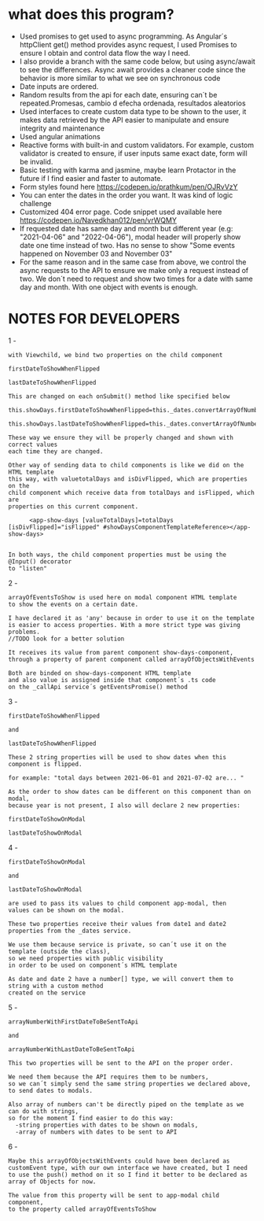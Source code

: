 # what does this program?

- Used promises to get used to async programming. As Angular´s httpClient get() method provides async request, I used Promises to ensure I obtain and control data flow the way I need.
- I also provide a branch with the same code below, but using async/await to see the differences. Async await provides a cleaner code since the behavior is more similar to what we see on synchronous code
- Date inputs are ordered. 
- Random results from the api for each date, ensuring can´t be repeated.Promesas, cambio d efecha ordenada, resultados aleatorios
- Used interfaces to create custom data type to be shown to the user, it makes data retrieved by the API easier to manipulate and ensure integrity and maintenance
- Used angular animations
- Reactive forms with built-in and custom validators. For example, custom validator is created to ensure, if user inputs same exact date, form will be invalid.
- Basic testing with karma and jasmine, maybe learn Protactor in the future if I find easier and faster to automate.
- Form styles found here https://codepen.io/prathkum/pen/OJRvVzY
- You can enter the dates in the order you want. It was kind of logic challenge
- Customized 404 error page. Code snippet used available here https://codepen.io/Navedkhan012/pen/vrWQMY
- If requested date has same day and month but different year (e.g: "2021-04-06" and "2022-04-06"), modal header will properly show date one time instead of two. Has no sense to show "Some events happened on November 03 and November 03"
- For the same reason and in the same case from above, we control the async requests to the API to ensure we make only a request instead of two. We don´t need to request and show two times for a date with same day and month. With one object with events is enough.

# NOTES FOR DEVELOPERS

1 -  

    with Viewchild, we bind two properties on the child component

    firstDateToShowWhenFlipped

    lastDateToShowWhenFlipped

    This are changed on each onSubmit() method like specified below

    this.showDays.firstDateToShowWhenFlipped=this._dates.convertArrayOfNumbersIntoString(firstOrderedDate);

    this.showDays.lastDateToShowWhenFlipped=this._dates.convertArrayOfNumbersIntoString(lastOrderedDate);

    These way we ensure they will be properly changed and shown with correct values
    each time they are changed.
    
    Other way of sending data to child components is like we did on the HTML template
    this way, with valuetotalDays and isDivFlipped, which are properties on the
    child component which receive data from totalDays and isFlipped, which are
    properties on this current component.

          <app-show-days [valueTotalDays]=totalDays [isDivFlipped]="isFlipped" #showDaysComponentTemplateReference></app-show-days>

   
    In both ways, the child component properties must be using the @Input() decorator
    to "listen"
    
2 - 

    arrayOfEventsToShow is used here on modal component HTML template
    to show the events on a certain date.

    I have declared it as 'any' because in order to use it on the template
    is easier to access properties. With a more strict type was giving problems.
    //TODO look for a better solution

    It receives its value from parent component show-days-component,
    through a property of parent component called arrayOfObjectsWithEvents

    Both are binded on show-days-component HTML template
    and also value is assigned inside that component´s .ts code
    on the _callApi service´s getEventsPromise() method

3 - 

    firstDateToShowWhenFlipped

    and

    lastDateToShowWhenFlipped
  
    These 2 string properties will be used to show dates when this component is flipped.

    for example: "total days between 2021-06-01 and 2021-07-02 are... "

    As the order to show dates can be different on this component than on modal,
    because year is not present, I also will declare 2 new properties:

    firstDateToShowOnModal

    lastDateToShowOnModal


4 - 

    firstDateToShowOnModal

    and 

    lastDateToShowOnModal

    are used to pass its values to child component app-modal, then
    values can be shown on the modal.

    These two properties receive their values from date1 and date2 properties from the _dates service.

    We use them because service is private, so can´t use it on the template (outside the class), 
    so we need properties with public visibility
    in order to be used on component´s HTML template

    As date and date 2 have a number[] type, we will convert them to string with a custom method 
    created on the service

5 - 

    arrayNumberWithFirstDateToBeSentToApi

    and

    arrayNumberWithLastDateToBeSentToApi
  
    This two properties will be sent to the API on the proper order.

    We need them because the API requires them to be numbers,
    so we can´t simply send the same string properties we declared above, to send dates to modals.

    Also array of numbers can't be directly piped on the template as we can do with strings, 
    so for the moment I find easier to do this way: 
      -string properties with dates to be shown on modals, 
      -array of numbers with dates to be sent to API

6 - 

    Maybe this arrayOfObjectsWithEvents could have been declared as customEvent type, with our own interface we have created, but I need to use the push() method on it so I find it better to be declared as array of Objects for now.

    The value from this property will be sent to app-modal child component, 
    to the property called arrayOfEventsToShow
  